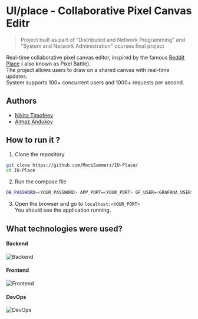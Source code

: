 # UI/place - Collaborative Pixel Canvas Editr

> Project built as part of "Distributed and Network Programming" and "System and Network Administration" courses final project

Real-time collaborative pixel canvas editor, inspired by the famous [Reddit Place](https://www.reddit.com/r/place/) (
also known as Pixel Battle). \
The project allows users to draw on a shared canvas with real-time updates. \
System supports 100+ concurrent users and 1000+ requests per second.

## Authors

- [Nikita Timofeev](https://github.com/morisummerz)
- [Almaz Andukov](https://github.com/andiazdi)

## How to run it ?

1. Clone the repository

```bash
git clone https://github.com/MoriSummerz/IU-Place/
cd IU-Place
```

2. Run the compose file

```bash
DB_PASSWORD=<YOUR_PASSWORD> APP_PORT=<YOUR_PORT> GF_USER=<GRAFANA_USER> GF_PASSWORD=<GRAFANA_PASSWORD> docker compose up --build
```

3. Open the browser and go to `localhost:<YOUR_PORT>` \
   You should see the application running.

## What technologies were used?

#### Backend
![Backend](https://skillicons.dev/icons?i=python,fastapi,redis,postgres&theme=dark)
#### Frontend
![Frontend](https://skillicons.dev/icons?i=ts,react,vite,tailwind&theme=dark)
#### DevOps
![DevOps](https://skillicons.dev/icons?i=docker,nginx,prometheus,grafana&theme=dark)


